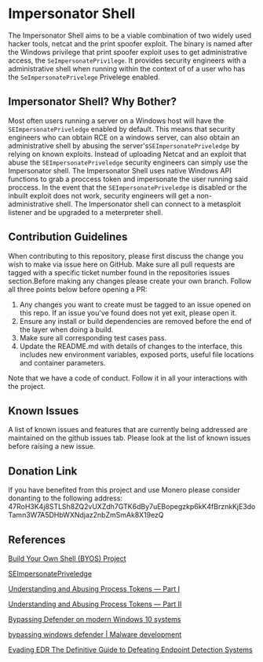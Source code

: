# Impersonator Shell

The Impersonator Shell aims to be a viable combination of two widely used hacker tools, netcat and the print spoofer exploit. The binary is named after the Windows privilege that print spoofer exploit uses to get administrative access, the `SeImpersonatePrivilege`. It provides security engineers with a administrative shell when running within the context of of a user who has the `SeImpersonatePrivelege` Privelege enabled.

## Impersonator Shell? Why Bother?

Most often users running a server on a Windows host will have the `SEImpersonatePriveledge` enabled by default. This means that security engineers who can obtain RCE on a windows server, can also obtain an administrative shell by abusing the server's`SEImpersonatePriveledge` by relying on known exploits. Instead of uploading Netcat and an exploit that abuse the `SEImpersonatePriveledge` security engineers can simply use the Impersonator shell. The Impersonator Shell uses native Windows API functions to grab a proccess token and impersonate the user running said proccess.  In the event that the `SEImpersonatePriveledge` is disabled or the inbuilt exploit does not work, security engineers will get a non-administrative shell. The Impersonator shell can connect to a metasploit listener and be upgraded to a meterpreter shell.

## Contribution Guidelines

When contributing to this repository, please first discuss the change you wish to make via issue here on GitHub. Make sure all pull requests are tagged with a specific ticket number found in the repositories issues section.Before making any changes please create your own branch. Follow all three points below before opening a PR:

1. Any changes you want to create must be tagged to an issue opened on this repo. If an issue you've found does not yet exit, please open it.
2. Ensure any install or build dependencies are removed before the end of the layer when doing a build.
3. Make sure all corresponding test cases pass.
4. Update the README.md with details of changes to the interface, this includes new environment variables, exposed ports, useful file locations and container parameters.

Note that we have a code of conduct. Follow it in all your interactions with the project.

## Known Issues

A list of known issues and features that are currently being addressed are maintained on the github issues tab. Please look at the list of known issues before raising a new issue.

## Donation Link

If you have benefited from this project and use Monero please consider donanting to the following address:
47RoH3K4j8STLSh8ZQ2vUXZdh7GTK6dBy7uEBopegzkp6kK4fBrznkKjE3doTamn3W7A5DHbWXNdjaz2nbZmSmAk8X19ezQ

## References

[Build Your Own Shell (BYOS) Project](https://github.com/AleksaZatezalo/BYOS)

[SEImpersonatePriveledge](https://learn.microsoft.com/en-us/answers/questions/1087721/how-to-disable-seimpersonate-privilege-for-a-user)

[Understanding and Abusing Process Tokens — Part I](https://securitytimes.medium.com/understanding-and-abusing-process-tokens-part-i-ee51671f2cfa)

[Understanding and Abusing Process Tokens — Part II](https://securitytimes.medium.com/understanding-and-abusing-access-tokens-part-ii-b9069f432962)

[Bypassing Defender on modern Windows 10 systems](https://www.purpl3f0xsecur1ty.tech/2021/03/30/av_evasion.html)

[bypassing windows defender | Malware development](https://www.youtube.com/watch?v=sb_sqvDAvEw)

[Evading EDR The Definitive Guide to Defeating Endpoint Detection Systems](https://www.amazon.ca/Evading-EDR-Definitive-Defeating-Detection/dp/1718503342)
